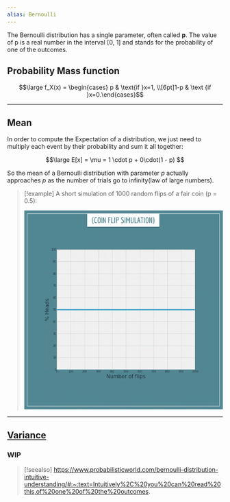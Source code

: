 ```yaml
---
alias: Bernoulli
---
```


The Bernoulli distribution has a single parameter, often called **p**. 
The value of p is a real number in the interval [0, 1] and stands for the probability of one of the outcomes.


## Probability Mass function

$$\large f_X(x) = \begin{cases} p & \text{if }x=1, \\[6pt]1-p & \text {if }x=0.\end{cases}$$

---

## Mean

In order to compute the Expectation of a distribution, we just need to multiply each event by their probability and sum it all together:

$$\large E[x] = \mu = 1 \cdot p + 0\cdot(1 - p) $$

So the mean of a Bernoulli distribution with parameter $p$ actually approaches $p$ as the number of trials go to infinity(law of large numbers).


> [!example]
> A short simulation of 1000 random flips of a fair coin (p = 0.5):
> 
> ![](../z_images/coin-flip-simulation-3.gif)

---

## [Variance](../Statistics/Variance.md)

### WIP


> [!seealso]
> https://www.probabilisticworld.com/bernoulli-distribution-intuitive-understanding/#:~:text=Intuitively%2C%20you%20can%20read%20this,of%20one%20of%20the%20outcomes.
> 
